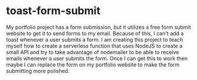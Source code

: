 # toast-form-submit
My portfolio project has a form submission, but it utilizes a free form submit website to get it to send forms to my email. Because of this, I can't add a toast whenever a user submits a form. I am creating this project to teach myself how to create a serverless function that uses NodeJS to create a small API and try to take advantage of nodemailer to be able to receive emails whenever a user submits the form. Once I can get this to work then maybe I can replace the form on my portfolio website to make the form submitting more polished.
